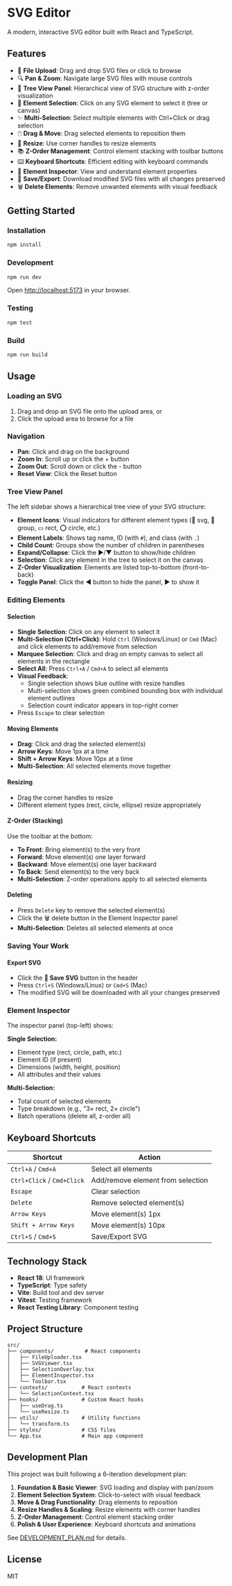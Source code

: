 # SVG Editor

A modern, interactive SVG editor built with React and TypeScript.

## Features

- 📁 **File Upload**: Drag and drop SVG files or click to browse
- 🔍 **Pan & Zoom**: Navigate large SVG files with mouse controls
- 🌳 **Tree View Panel**: Hierarchical view of SVG structure with z-order visualization
- 🎯 **Element Selection**: Click on any SVG element to select it (tree or canvas)
- ✨ **Multi-Selection**: Select multiple elements with Ctrl+Click or drag selection
- 🖱️ **Drag & Move**: Drag selected elements to reposition them
- 📏 **Resize**: Use corner handles to resize elements
- 📚 **Z-Order Management**: Control element stacking with toolbar buttons
- ⌨️ **Keyboard Shortcuts**: Efficient editing with keyboard commands
- 🎨 **Element Inspector**: View and understand element properties
- 💾 **Save/Export**: Download modified SVG files with all changes preserved
- 🗑️ **Delete Elements**: Remove unwanted elements with visual feedback

## Getting Started

### Installation

```bash
npm install
```

### Development

```bash
npm run dev
```

Open [http://localhost:5173](http://localhost:5173) in your browser.

### Testing

```bash
npm test
```

### Build

```bash
npm run build
```

## Usage

### Loading an SVG

1. Drag and drop an SVG file onto the upload area, or
2. Click the upload area to browse for a file

### Navigation

- **Pan**: Click and drag on the background
- **Zoom In**: Scroll up or click the + button
- **Zoom Out**: Scroll down or click the - button
- **Reset View**: Click the Reset button

### Tree View Panel

The left sidebar shows a hierarchical tree view of your SVG structure:

- **Element Icons**: Visual indicators for different element types (📄 svg, 📁 group, ▭ rect, ⭕ circle, etc.)
- **Element Labels**: Shows tag name, ID (with `#`), and class (with `.`)
- **Child Count**: Groups show the number of children in parentheses
- **Expand/Collapse**: Click the ▶/▼ button to show/hide children
- **Selection**: Click any element in the tree to select it on the canvas
- **Z-Order Visualization**: Elements are listed top-to-bottom (front-to-back)
- **Toggle Panel**: Click the ◀ button to hide the panel, ▶ to show it

### Editing Elements

#### Selection
- **Single Selection**: Click on any element to select it
- **Multi-Selection (Ctrl+Click)**: Hold `Ctrl` (Windows/Linux) or `Cmd` (Mac) and click elements to add/remove from selection
- **Marquee Selection**: Click and drag on empty canvas to select all elements in the rectangle
- **Select All**: Press `Ctrl+A` / `Cmd+A` to select all elements
- **Visual Feedback**:
  - Single selection shows blue outline with resize handles
  - Multi-selection shows green combined bounding box with individual element outlines
  - Selection count indicator appears in top-right corner
- Press `Escape` to clear selection

#### Moving Elements
- **Drag**: Click and drag the selected element(s)
- **Arrow Keys**: Move 1px at a time
- **Shift + Arrow Keys**: Move 10px at a time
- **Multi-Selection**: All selected elements move together

#### Resizing
- Drag the corner handles to resize
- Different element types (rect, circle, ellipse) resize appropriately

#### Z-Order (Stacking)
Use the toolbar at the bottom:
- **To Front**: Bring element(s) to the very front
- **Forward**: Move element(s) one layer forward
- **Backward**: Move element(s) one layer backward
- **To Back**: Send element(s) to the very back
- **Multi-Selection**: Z-order operations apply to all selected elements

#### Deleting
- Press `Delete` key to remove the selected element(s)
- Click the 🗑️ delete button in the Element Inspector panel
- **Multi-Selection**: Deletes all selected elements at once

### Saving Your Work

#### Export SVG
- Click the **💾 Save SVG** button in the header
- Press `Ctrl+S` (Windows/Linux) or `Cmd+S` (Mac)
- The modified SVG will be downloaded with all your changes preserved

### Element Inspector

The inspector panel (top-left) shows:

**Single Selection:**
- Element type (rect, circle, path, etc.)
- Element ID (if present)
- Dimensions (width, height, position)
- All attributes and their values

**Multi-Selection:**
- Total count of selected elements
- Type breakdown (e.g., "3× rect, 2× circle")
- Batch operations (delete all, z-order all)

## Keyboard Shortcuts

| Shortcut | Action |
|----------|--------|
| `Ctrl+A` / `Cmd+A` | Select all elements |
| `Ctrl+Click` / `Cmd+Click` | Add/remove element from selection |
| `Escape` | Clear selection |
| `Delete` | Remove selected element(s) |
| `Arrow Keys` | Move element(s) 1px |
| `Shift + Arrow Keys` | Move element(s) 10px |
| `Ctrl+S` / `Cmd+S` | Save/Export SVG |

## Technology Stack

- **React 18**: UI framework
- **TypeScript**: Type safety
- **Vite**: Build tool and dev server
- **Vitest**: Testing framework
- **React Testing Library**: Component testing

## Project Structure

```
src/
├── components/          # React components
│   ├── FileUploader.tsx
│   ├── SVGViewer.tsx
│   ├── SelectionOverlay.tsx
│   ├── ElementInspector.tsx
│   └── Toolbar.tsx
├── contexts/           # React contexts
│   └── SelectionContext.tsx
├── hooks/              # Custom React hooks
│   ├── useDrag.ts
│   └── useResize.ts
├── utils/              # Utility functions
│   └── transform.ts
├── styles/             # CSS files
└── App.tsx             # Main app component
```

## Development Plan

This project was built following a 6-iteration development plan:

1. **Foundation & Basic Viewer**: SVG loading and display with pan/zoom
2. **Element Selection System**: Click-to-select with visual feedback
3. **Move & Drag Functionality**: Drag elements to reposition
4. **Resize Handles & Scaling**: Resize elements with corner handles
5. **Z-Order Management**: Control element stacking order
6. **Polish & User Experience**: Keyboard shortcuts and animations

See [DEVELOPMENT_PLAN.md](./DEVELOPMENT_PLAN.md) for details.

## License

MIT

